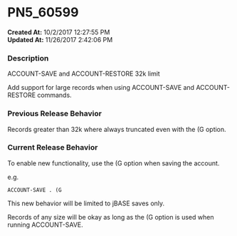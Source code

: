 # PN5_60599

**Created At:** 10/2/2017 12:27:55 PM  
**Updated At:** 11/26/2017 2:42:06 PM  


### Description

ACCOUNT-SAVE and ACCOUNT-RESTORE 32k limit

Add support for large records when using ACCOUNT-SAVE and ACCOUNT-RESTORE commands.



### Previous Release Behavior

Records greater than 32k where always truncated even with the (G option.



### Current Release Behavior

To enable new functionality, use the (G option when saving the account.

e.g.

```
ACCOUNT-SAVE . (G
```

This new behavior will be limited to jBASE saves only.

Records of any size will be okay as long as the (G option is used when running ACCOUNT-SAVE.
